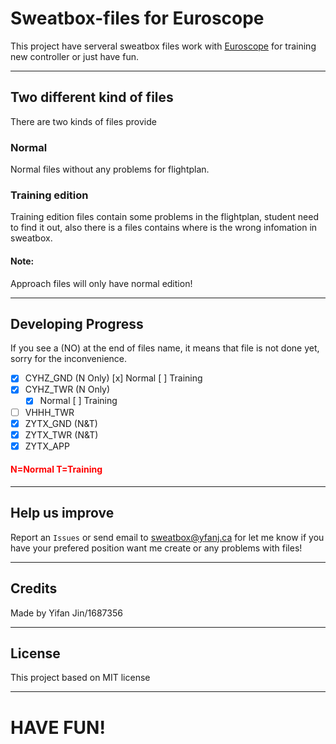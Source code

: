 # **Sweatbox-files for Euroscope**

This project have serveral sweatbox files work with [Euroscope](https://euroscope.hu) for training new controller or just have fun.

---

## **Two different kind of files**

There are two kinds of files provide

### Normal

Normal files without any problems for flightplan.

### Training edition

Training edition files contain some problems in the flightplan, student need to find it out, also there is a files contains where is the wrong infomation in sweatbox.

#### Note:
Approach files will only have normal edition!

---

## **Developing Progress**
If you see a (NO) at the end of files name, it means that file is not done yet, sorry for the inconvenience.

- [x] CYHZ_GND (N Only)
    [x] Normal 
    [ ] Training
- [x] CYHZ_TWR (N Only)
    - [x] Normal [ ] Training
- [ ] VHHH_TWR
- [x] ZYTX_GND (N&T)
- [x] ZYTX_TWR (N&T)
- [x] ZYTX_APP

#### <spam style="color:red;"> N=Normal T=Training </spam>

---

## **Help us improve**
Report an ``Issues`` or send email to sweatbox@yfanj.ca for let me know if you have your prefered position want me create or any problems with files!

---

## **Credits**
Made by Yifan Jin/1687356

---

## **License**

This project based on MIT license

---

# **HAVE FUN!**